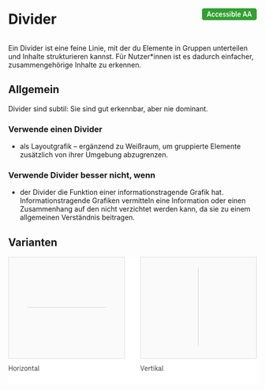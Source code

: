<div style="display: inline-flex; align-items: center; justify-content: space-between; width: 100%;">
    <h1>Divider</h1>
    <img src="assets/aa.png" alt="Accessible AA" />
</div>

Ein Divider ist eine feine Linie, mit der du Elemente in Gruppen unterteilen und Inhalte strukturieren kannst. Für Nutzer\*innen ist es dadurch einfacher, zusammengehörige Inhalte zu erkennen.

## Allgemein

Divider sind subtil: Sie sind gut erkennbar, aber nie dominant.

### Verwende einen Divider

- als Layoutgrafik – ergänzend zu Weißraum, um gruppierte Elemente zusätzlich von ihrer Umgebung abzugrenzen.

### Verwende Divider besser nicht, wenn

- der Divider die Funktion einer informationstragende Grafik hat. Informationstragende Grafiken vermitteln eine Information oder einen Zusammenhang auf den nicht verzichtet werden kann, da sie zu einem allgemeinen Verständnis beitragen.

## Varianten

![Image Name](./img/divider_de.png)
